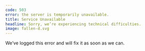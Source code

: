 ```yaml
---
code: 503
error: the server is temporarily unavailable.
title: Service Unavailable
headline: Sorry, we’re experiencing technical difficulties.
image: fallen-d.svg
---
```

We’ve logged this error and will fix it as soon as we can.
